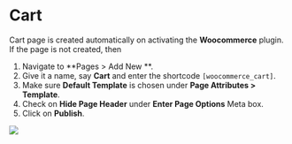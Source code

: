 # Cart

Cart page is created automatically on activating the **Woocommerce** plugin. If the page is not created, then

1. Navigate to **Pages > Add New **.
2. Give it a name, say **Cart** and enter the shortcode `[woocommerce_cart]`.
3. Make sure **Default Template** is chosen under **Page Attributes > Template**.
4. Check on **Hide Page Header** under **Enter Page Options** Meta box.
5. Click on **Publish**.

![](http://transvelo.github.io/docs/enter/images/page-cart.png)
